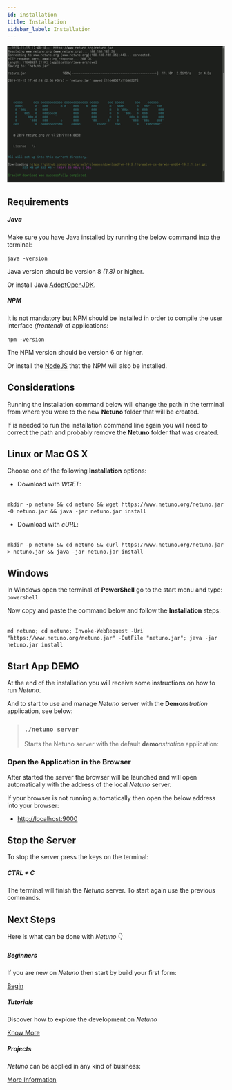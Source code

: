```yaml
---
id: installation
title: Installation
sidebar_label: Installation
---
```


![Installation](/docs/assets/comece/instalacao.gif)

## Requirements

##### Java

Make sure you have Java installed by running the below command into the terminal:

`java -version`

Java version should be version 8 _(1.8)_ or higher.

Or install Java <a href="https://adoptopenjdk.net/" target="_blank">AdoptOpenJDK</a>.

##### NPM

It is not mandatory but NPM should be installed in order to compile the user interface _(frontend)_ of applications:

`npm -version`

The NPM version should be version 6 or higher.

Or install the <a href="https://nodejs.org/" target="_blank">NodeJS</a> that the NPM will also be installed.

## Considerations

Running the installation command below will change the path in the terminal from where you were to the new **Netuno** folder that will be created.

If is needed to run the installation command line again you will need to correct the path and probably remove the **Netuno** folder that was created.

## Linux or Mac OS X

Choose one of the following **Installation** options:

* Download with *WGET*:

```plaintext

mkdir -p netuno && cd netuno && wget https://www.netuno.org/netuno.jar -O netuno.jar && java -jar netuno.jar install

```

* Download with *cURL*:

```plaintext

mkdir -p netuno && cd netuno && curl https://www.netuno.org/netuno.jar > netuno.jar && java -jar netuno.jar install

```

## Windows

In Windows open the terminal of **PowerShell** go to the start menu and type: `powershell`

Now copy and paste the command below and follow the **Installation** steps:

```plaintext

md netuno; cd netuno; Invoke-WebRequest -Uri "https://www.netuno.org/netuno.jar" -OutFile "netuno.jar"; java -jar netuno.jar install

```

## Start App DEMO

At the end of the installation you will receive some instructions on how to run _Netuno_.

And to start to use and manage _Netuno_ server with the **Demo**_nstration_ application, see below:


> ### `./netuno server`
>
> Starts the Netuno server with the default **demo**_nstration_ application:

### Open the Application in the Browser

After started the server the browser will be launched and will open automatically with the address of the local _Netuno_ server.

If your browser is not running automatically then open the below address into your browser:

* <a href="http://localhost:9000" target="_blank">http://localhost:9000</a>

## Stop the Server

To stop the server press the keys on the terminal:

##### CTRL + C

The terminal will finish the _Netuno_ server. To start again use the previous commands.

## Next Steps

Here is what can be done with _Netuno_ 👇

##### Beginners

If you are new on _Netuno_ then start by build your first form:

<a class="button" href="/docs/en/academy/start/demonstration/form/">Begin</a>

##### Tutorials

Discover how to explore the development on _Netuno_

<a class="button" href="/docs/en/library/tutorials/">Know More</a>

##### Projects

_Netuno_ can be applied in any kind of business: 

<a class="button" href="/docs/en/business/introduction/">More Information</a>
